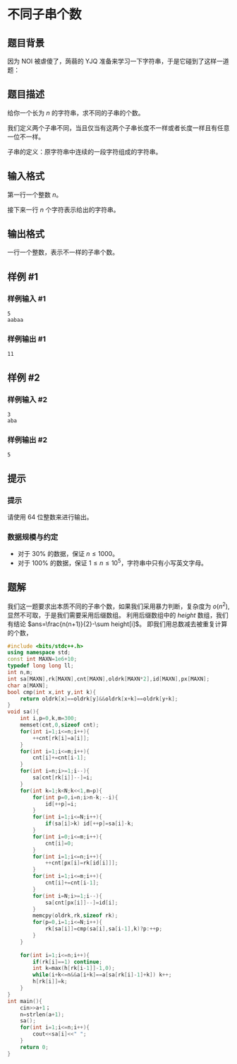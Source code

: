# 不同子串个数

## 题目背景

因为 NOI 被虐傻了，蒟蒻的 YJQ 准备来学习一下字符串，于是它碰到了这样一道题：

## 题目描述

给你一个长为 $n$ 的字符串，求不同的子串的个数。

我们定义两个子串不同，当且仅当有这两个子串长度不一样或者长度一样且有任意一位不一样。

子串的定义：原字符串中连续的一段字符组成的字符串。

## 输入格式

第一行一个整数 $n$。

接下来一行 $n$ 个字符表示给出的字符串。

## 输出格式

一行一个整数，表示不一样的子串个数。

## 样例 #1

### 样例输入 #1

```
5
aabaa
```

### 样例输出 #1

```
11
```

## 样例 #2

### 样例输入 #2

```
3
aba
```

### 样例输出 #2

```
5
```

## 提示

### 提示

请使用 64 位整数来进行输出。

### 数据规模与约定
- 对于 $30\%$ 的数据，保证 $n\le 1000$。
- 对于 $100\%$ 的数据，保证 $1 \leq n \le 10^5$，字符串中只有小写英文字母。

## 题解
我们这一题要求出本质不同的子串个数，如果我们采用暴力判断，复杂度为 $o(n^2)$,显然不可取，于是我们需要采用后缀数组。
利用后缀数组中的 $height$ 数组，我们有结论 $ans=\frac{n(n+1)}{2}-\sum height[i]$。
即我们用总数减去被重复计算的个数，

```cpp
#include <bits/stdc++.h>
using namespace std;
const int MAXN=1e6+10;
typedef long long ll;
int n,m;
int sa[MAXN],rk[MAXN],cnt[MAXN],oldrk[MAXN*2],id[MAXN],px[MAXN];
char a[MAXN];
bool cmp(int x,int y,int k){
	return oldrk[x]==oldrk[y]&&oldrk[x+k]==oldrk[y+k];
}
void sa(){
	int i,p=0,k,m=300;
	memset(cnt,0,sizeof cnt);
	for(int i=1;i<=n;i++){
		++cnt[rk[i]=a[i]];
	}
	for(int i=1;i<=m;i++){
		cnt[i]+=cnt[i-1];
	}
	for(int i=n;i>=1;i--){
		sa[cnt[rk[i]]--]=i;
	}
	for(int k=1;k<N;k<<1,m=p){
		for(int p=0,i=n;i>n-k;--i){
			id[++p]=i;
		}
		for(int i=1;i<=N;i++){
			if(sa[i]>k) id[++p]=sa[i]-k;
		}
		for(int i=0;i<=m;i++){
			cnt[i]=0;
		}
		for(int i=1;i<=n;i++){
			++cnt[px[i]=rk[id[i]]];
		}
		for(int i=1;i<=m;i++){
			cnt[i]+=cnt[i-1];
		}
		for(int i=N;i>=1;i--){
			sa[cnt[px[i]]--]=id[i];
		}
		memcpy(oldrk,rk,sizeof rk);
		for(p=0,i=1;i<=N;i++){
			rk[sa[i]]=cmp(sa[i],sa[i-1],k)?p:++p;
		}
	}
	
	for(int i=1;i<=n;i++){
		if(rk[i]==1) continue;
		int k=max(h[rk[i-1]]-1,0);
		while(i+k<=n&&a[i+k]==a[sa[rk[i]-1]+k]) k++;
		h[rk[i]]=k;
	}
}
int main(){
	cin>>a+1；
	n=strlen(a+1);
	sa();
	for(int i=1;i<=n;i++){
		cout<<sa[i]<<" ";
	} 
	return 0;
}
```